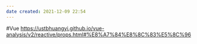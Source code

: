 ```yaml
---
date created: 2021-12-09 22:54
---
```


#Vue
<https://ustbhuangyi.github.io/vue-analysis/v2/reactive/props.html#%E8%A7%84%E8%8C%83%E5%8C%96>
